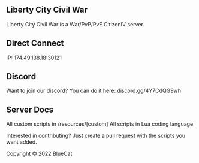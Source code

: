 ## Liberty City Civil War

Liberty City Civil War is a War/PvP/PvE CitizenIV server.

## Direct Connect

IP: 174.49.138.18:30121

## Discord

Want to join our discord? You can do it here: discord.gg/4Y7CdQG9wh

## Server Docs

All custom scripts in /resources/[custom]
All scripts in Lua coding language

Interested in contributing? Just create a pull request with the scripts you want added.


Copyright © 2022 BlueCat
